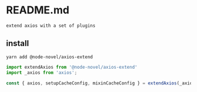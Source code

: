 # README.md

    extend axios with a set of plugins

## install

```
yarn add @node-novel/axios-extend
```

```ts
import extendAxios from '@node-novel/axios-extend'
import _axios from 'axios';

const { axios, setupCacheConfig, mixinCacheConfig } = extendAxios(_axios)
```